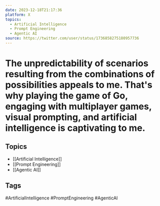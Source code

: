 ```yaml
---
date: 2023-12-18T21:17:36
platform: X
topics:
  - Artificial Intelligence
  - Prompt Engineering
  - Agentic AI
source: https://twitter.com/user/status/1736858275180957736
---
```

# The unpredictability of scenarios resulting from the combinations of possibilities appeals to me. That's why playing the game of Go, engaging with multiplayer games, visual prompting, and artificial intelligence is captivating to me.

## Topics
- [[Artificial Intelligence]]
- [[Prompt Engineering]]
- [[Agentic AI]]

## Tags
#ArtificialIntelligence #PromptEngineering #AgenticAI